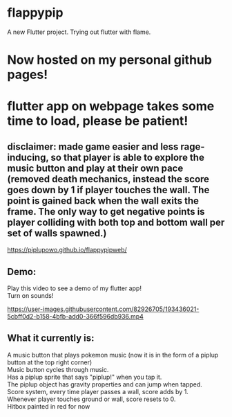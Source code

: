 # flappypip

A new Flutter project. Trying out flutter with flame.

# Now hosted on my personal github pages! 

# flutter app on webpage takes some time to load, please be patient!

## disclaimer: made game easier and less rage-inducing, so that player is able to explore the music button and play at their own pace (removed death mechanics, instead the score goes down by 1 if player touches the wall. The point is gained back when the wall exits the frame. The only way to get negative points is player colliding with both top and bottom wall per set of walls spawned.)

<a href='https://piplupowo.github.io/flappypipweb/'>https://piplupowo.github.io/flappypipweb/</a>

## Demo:


Play this video to see a demo of my flutter app! <br>
Turn on sounds! <br>




https://user-images.githubusercontent.com/82926705/193436021-5cbff0d2-b158-4bfb-add0-366f596db936.mp4










## What it currently is:
A music button that plays pokemon music (now it is in the form of a piplup button at the top right corner)<br>
Music button cycles through music.<br>
Has a piplup sprite that says "piplup!" when you tap it.<br>
The piplup object has gravity properties and can jump when tapped.<br>
Score system, every time player passes a wall, score adds by 1.<br>
Whenever player touches ground or wall, score resets to 0.<br>
Hitbox painted in red for now


